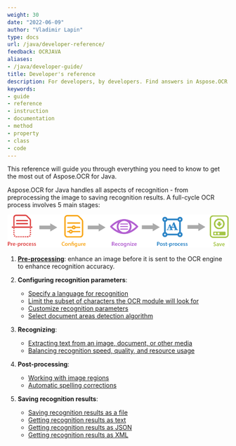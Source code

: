 ```yaml
---
weight: 30
date: "2022-06-09"
author: "Vladimir Lapin"
type: docs
url: /java/developer-reference/
feedback: OCRJAVA
aliases:
- /java/developer-guide/
title: Developer's reference
description: For developers, by developers. Find answers in Aspose.OCR for Java developer's reference and start building cross-platform OCR applications.
keywords:
- guide
- reference
- instruction
- documentation
- method
- property
- class
- code
---
```


This reference will guide you through everything you need to know to get the most out of Aspose.OCR for Java.

Aspose.OCR for Java handles all aspects of recognition - from preprocessing the image to saving recognition results. A full-cycle OCR process involves 5 main stages:

![Stages of Aspose.OCR image processing](ocr-stages.png)

1. [**Pre-processing**](/ocr/java/image-preprocessing/): enhance an image before it is sent to the OCR engine to enhance recognition accuracy.
2. **Configuring recognition parameters**:

    - [Specify a language for recognition](/ocr/java/languages/)
    - [Limit the subset of characters the OCR module will look for](/ocr/java/characters/)
    - [Customize recognition parameters](/ocr/java/settings/)
    - [Select document areas detection algorithm](/ocr/java/areas-detection/)

3. **Recognizing**:

    - [Extracting text from an image, document, or other media](/ocr/java/recognition/)
    - [Balancing recognition speed, quality, and resource usage](/ocr/java/performance-optimization/)

4. **Post-processing**:

    - [Working with image regions](/ocr/java/image-regions/)
    - [Automatic spelling corrections](/ocr/java/spelling/)

5. **Saving recognition results**:

    - [Saving recognition results as a file](/ocr/java/save-file/)
    - [Getting recognition results as text](/ocr/java/save-text/)
    - [Getting recognition results as JSON](/ocr/java/save-json/)
    - [Getting recognition results as XML](/ocr/java/save-xml/)
